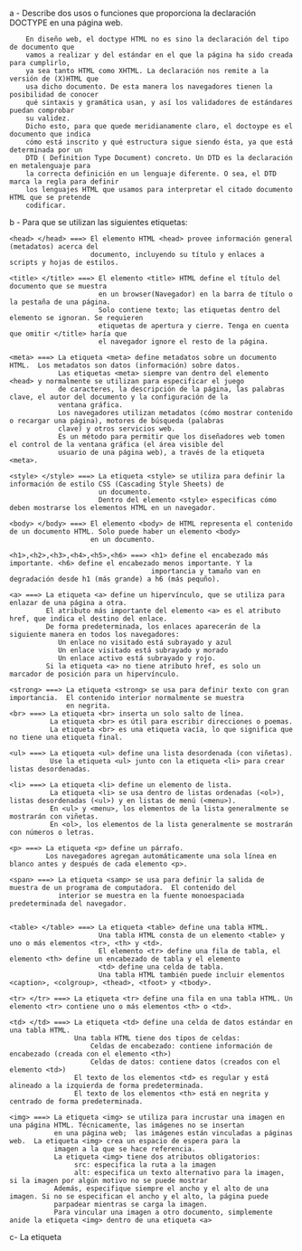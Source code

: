 a - Describe dos usos o funciones que proporciona la declaración DOCTYPE en una página web.

        En diseño web, el doctype HTML no es sino la declaración del tipo de documento que 
        vamos a realizar y del estándar en el que la página ha sido creada para cumplirlo, 
        ya sea tanto HTML como XHTML. La declaración nos remite a la versión de (X)HTML que 
        usa dicho documento. De esta manera los navegadores tienen la posibilidad de conocer
        qué sintaxis y gramática usan, y así los validadores de estándares puedan comprobar
        su validez.
        Dicho esto, para que quede meridianamente claro, el doctoype es el documento que indica 
        cómo está inscrito y qué estructura sigue siendo ésta, ya que está determinada por un 
        DTD ( Definition Type Document) concreto. Un DTD es la declaración en metalenguaje para 
        la correcta definición en un lenguaje diferente. O sea, el DTD marca la regla para definir
        los lenguajes HTML que usamos para interpretar el citado documento HTML que se pretende 
        codificar.

b - Para que se utilizan las siguientes etiquetas:
    
    
    <head> </head> ===> El elemento HTML <head> provee información general (metadatos) acerca del 
                        documento, incluyendo su título y enlaces a scripts y hojas de estilos.
        
    <title> </title> ===> El elemento <title> HTML define el título del documento que se muestra 
                          en un browser(Navegador) en la barra de título o la pestaña de una página.
                          Solo contiene texto; las etiquetas dentro del elemento se ignoran. Se requieren
                          etiquetas de apertura y cierre. Tenga en cuenta que omitir </title> haría que 
                          el navegador ignore el resto de la página. 
    
    <meta> ===> La etiqueta <meta> define metadatos sobre un documento HTML.  Los metadatos son datos (información) sobre datos.
                Las etiquetas <meta> siempre van dentro del elemento <head> y normalmente se utilizan para especificar el juego 
                de caracteres, la descripción de la página, las palabras clave, el autor del documento y la configuración de la 
                ventana gráfica.
                Los navegadores utilizan metadatos (cómo mostrar contenido o recargar una página), motores de búsqueda (palabras
                clave) y otros servicios web.
                Es un método para permitir que los diseñadores web tomen el control de la ventana gráfica (el área visible del
                usuario de una página web), a través de la etiqueta <meta>.

    <style> </style> ===> La etiqueta <style> se utiliza para definir la información de estilo CSS (Cascading Style Sheets) de 
                          un documento.
                          Dentro del elemento <style> especificas cómo deben mostrarse los elementos HTML en un navegador.
                          
    <body> </body> ===> El elemento <body> de HTML representa el contenido de un documento HTML. Solo puede haber un elemento <body>
                        en un documento.

    <h1>,<h2>,<h3>,<h4>,<h5>,<h6> ===> <h1> define el encabezado más importante. <h6> define el encabezado menos importante. Y la 
                                       importancia y tamaño van en degradación desde h1 (más grande) a h6 (más pequño).

    <a> ===> La etiqueta <a> define un hipervínculo, que se utiliza para enlazar de una página a otra.
             El atributo más importante del elemento <a> es el atributo href, que indica el destino del enlace.
             De forma predeterminada, los enlaces aparecerán de la siguiente manera en todos los navegadores:
                Un enlace no visitado está subrayado y azul
                Un enlace visitado está subrayado y morado
                Un enlace activo está subrayado y rojo.
             Si la etiqueta <a> no tiene atributo href, es solo un marcador de posición para un hipervínculo.

    <strong> ===> La etiqueta <strong> se usa para definir texto con gran importancia.  El contenido interior normalmente se muestra
                  en negrita.
    <br> ===> La etiqueta <br> inserta un solo salto de línea.
              La etiqueta <br> es útil para escribir direcciones o poemas.
              La etiqueta <br> es una etiqueta vacía, lo que significa que no tiene una etiqueta final.

    <ul> ===> La etiqueta <ul> define una lista desordenada (con viñetas).
              Use la etiqueta <ul> junto con la etiqueta <li> para crear listas desordenadas.

    <li> ===> La etiqueta <li> define un elemento de lista.
              La etiqueta <li> se usa dentro de listas ordenadas (<ol>), listas desordenadas (<ul>) y en listas de menú (<menu>).
              En <ul> y <menu>, los elementos de la lista generalmente se mostrarán con viñetas.
              En <ol>, los elementos de la lista generalmente se mostrarán con números o letras.

    <p> ===> La etiqueta <p> define un párrafo.
             Los navegadores agregan automáticamente una sola línea en blanco antes y después de cada elemento <p>.
             
    <span> ===> La etiqueta <samp> se usa para definir la salida de muestra de un programa de computadora.  El contenido del 
                interior se muestra en la fuente monoespaciada predeterminada del navegador.


    <table> </table> ===> La etiqueta <table> define una tabla HTML.
                          Una tabla HTML consta de un elemento <table> y uno o más elementos <tr>, <th> y <td>.
                          El elemento <tr> define una fila de tabla, el elemento <th> define un encabezado de tabla y el elemento 
                          <td> define una celda de tabla.
                          Una tabla HTML también puede incluir elementos <caption>, <colgroup>, <thead>, <tfoot> y <tbody>.

    <tr> </tr> ===> La etiqueta <tr> define una fila en una tabla HTML. Un elemento <tr> contiene uno o más elementos <th> o <td>.

    <td> </td> ===> La etiqueta <td> define una celda de datos estándar en una tabla HTML.
                    Una tabla HTML tiene dos tipos de celdas:
                        Celdas de encabezado: contiene información de encabezado (creada con el elemento <th>)
                        Celdas de datos: contiene datos (creados con el elemento <td>)
                    El texto de los elementos <td> es regular y está alineado a la izquierda de forma predeterminada.
                    El texto de los elementos <th> está en negrita y centrado de forma predeterminada.

    <img> ===> La etiqueta <img> se utiliza para incrustar una imagen en una página HTML. Técnicamente, las imágenes no se insertan 
               en una página web;  las imágenes están vinculadas a páginas web.  La etiqueta <img> crea un espacio de espera para la 
               imagen a la que se hace referencia.
               La etiqueta <img> tiene dos atributos obligatorios:
                    src: especifica la ruta a la imagen
                    alt: especifica un texto alternativo para la imagen, si la imagen por algún motivo no se puede mostrar
               Además, especifique siempre el ancho y el alto de una imagen. Si no se especifican el ancho y el alto, la página puede
               parpadear mientras se carga la imagen.
               Para vincular una imagen a otro documento, simplemente anide la etiqueta <img> dentro de una etiqueta <a> 

c- La etiqueta <script> puede ir dentro de las etiquetas de de <body> o <head>, hay alguna
diferencia donde pueda ir?

    La etiqueta <script> se usa para incrustar un script del lado del cliente (JavaScript).
    El elemento <script> contiene declaraciones de secuencias de comandos o apunta a un archivo de secuencia de comandos externo a 
    través del atributo src.
    Los usos comunes de JavaScript son la manipulación de imágenes, la validación de formularios y los cambios dinámicos de contenido.
